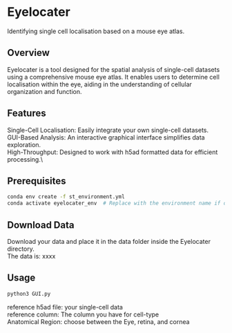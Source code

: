 # Eyelocater
Identifying single cell localisation based on a mouse eye atlas.

## Overview
Eyelocater is a tool designed for the spatial analysis of single-cell datasets using a comprehensive mouse eye atlas. It enables users to determine cell localisation within the eye, aiding in the understanding of cellular organization and function.

## Features
Single-Cell Localisation: Easily integrate your own single-cell datasets.\
GUI-Based Analysis: An interactive graphical interface simplifies data exploration.\
High-Throughput: Designed to work with h5ad formatted data for efficient processing.\

## Prerequisites
```bash
conda env create -f st_environment.yml
conda activate eyelocater_env  # Replace with the environment name if different
```
## Download Data
Download your data and place it in the data folder inside the Eyelocater directory. \
The data is: xxxx

## Usage
```bash
python3 GUI.py
```
reference h5ad file: your single-cell data \
reference column: The column you have for cell-type \
Anatomical Region: choose between the Eye, retina, and cornea



